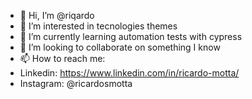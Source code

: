 - 👋 Hi, I’m @riqardo
- 👀 I’m interested in tecnologies themes
- 🌱 I’m currently learning automation tests with cypress
- 💞️ I’m looking to collaborate on something I know
- 📫 How to reach me:
- Linkedin: https://www.linkedin.com/in/ricardo-motta/
- Instagram: @ricardosmotta

<!---
riqardo/riqardo is a ✨ special ✨ repository because its `README.md` (this file) appears on your GitHub profile.
You can click the Preview link to take a look at your changes.
--->
